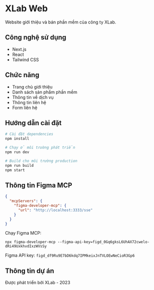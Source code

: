 # XLab Web

Website giới thiệu và bán phần mềm của công ty XLab.

## Công nghệ sử dụng

- Next.js
- React
- Tailwind CSS

## Chức năng

- Trang chủ giới thiệu
- Danh sách sản phẩm phần mềm
- Thông tin về dịch vụ
- Thông tin liên hệ
- Form liên hệ

## Hướng dẫn cài đặt

```bash
# Cài đặt dependencies
npm install

# Chạy ở môi trường phát triển
npm run dev

# Build cho môi trường production
npm run build
npm start
```

## Thông tin Figma MCP

```json
{
  "mcpServers": {
    "figma-developer-mcp": {
      "url": "http://localhost:3333/sse"
    }
  }
}
```

Chạy Figma MCP:
```
npx figma-developer-mcp --figma-api-key=figd_0Gq6gksL6UhAX72cwelo-dRi49UxkhvdIxzWVsSy
```

Figma API key: `figd_df9Ru9E7bD6kdq7IPMkeixJnTVLOEwNeCioR3Gp6`

## Thông tin dự án

Được phát triển bởi XLab - 2023